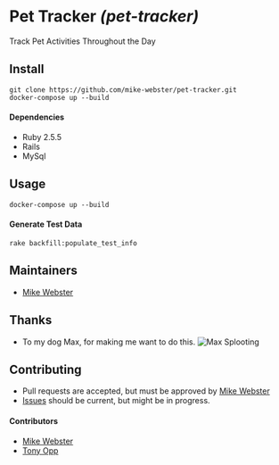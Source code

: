 # Pet Tracker _(pet-tracker)_

Track Pet Activities Throughout the Day

## Install
```
git clone https://github.com/mike-webster/pet-tracker.git
docker-compose up --build
```

#### Dependencies
- Ruby 2.5.5
- Rails
- MySql

## Usage
`docker-compose up --build`

#### Generate Test Data
`rake backfill:populate_test_info`

## Maintainers
- [Mike Webster](www.github.com/mike-webster)

## Thanks
- To my dog Max, for making me want to do this.
![Max Splooting](http://www.mikewebster.tech/max_splooting.png)

## Contributing
- Pull requests are accepted, but must be approved by [Mike Webster](www.github.com/mike-webster)
- [Issues](https://github.com/mike-webster/pet-tracker/issues) should be current, but might be in progress.
#### Contributors
- [Mike Webster](https://github.com/mike-webster)
- [Tony Opp](https://github.com/tony-opp)
